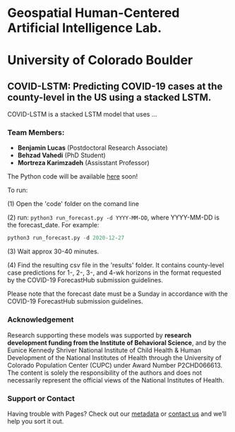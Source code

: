# Geospatial Human-Centered Artificial Intelligence Lab. 
# University of Colorado Boulder

## COVID-LSTM: Predicting COVID-19 cases at the county-level in the US using a stacked LSTM.


COVID-LSTM is a stacked LSTM model that uses ...

### Team Members:

- **Benjamin Lucas** (Postdoctoral Research Associate)
- **Behzad Vahedi** (PhD Student)
- **Mortreza Karimzadeh** (Assisstant Professor)

The Python code will be available [here](https://github.com/geohai/covid-lstm) soon!






To run:

(1) Open the 'code' folder on the comand line

(2) run: `python3 run_forecast.py -d YYYY-MM-DD`, where YYYY-MM-DD is the forecast_date. For example:

```python
python3 run_forecast.py -d 2020-12-27
```

(3) Wait approx 30-40 minutes.

(4) Find the resulting csv file in the 'results' folder. It contains county-level case predictions for 1-, 2-, 3-, and 4-wk horizons in the format requested by the COVID-19 ForecastHub submission guidelines.

Please note that the forecast date must be a Sunday in accordance with the COVID-19 ForecastHub submission guidelines.


### Acknowledgement

Research supporting these models was supported by **research development funding from the Institute of Behavioral Science**, and by the Eunice Kennedy Shriver National Institute of Child Health & Human Development of the National Institutes of Health through the University of Colorado Population Center (CUPC) under Award Number P2CHD066613. The content is solely the responsibility of the authors and does not necessarily represent the official views of the National Institutes of Health.


### Support or Contact

Having trouble with Pages? Check out our [metadata](https://github.com/geohai/covid-lstm/blob/main/metadata.yml) or [contact us](mailto:benjamin.Lucas@colorado.edu) and we’ll help you sort it out.

